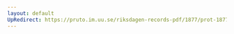 ```yaml
---
layout: default
UpRedirect: https://pruto.im.uu.se/riksdagen-records-pdf/1877/prot-1877--fk--021/prot-1877--fk--021_015.pdf
---
```

